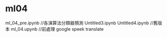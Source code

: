 # ml04
ml_04_pre.ipynb  //各演算法分類器預測
Untitled3.ipynb    Untitled4.ipynb //舊版本
ml_04.upynb   //前處理  google speek translate
